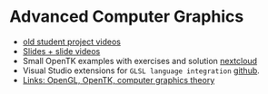 # Advanced Computer Graphics
- [old student project videos](https://fbe-nextcloud.rwu.de/s/pWn5afY2XwWQybQ)
- [Slides + slide videos](https://fbe-nextcloud.rwu.de/s/DQFzcC2Fsn98c6e)
- Small OpenTK examples with exercises and solution [nextcloud](https://fbe-nextcloud.rwu.de/s/2DGCcrPE7Naiyqd)
- Visual Studio extensions for `GLSL language integration` [github](https://github.com/danielscherzer/GLSL).
- [Links: OpenGL, OpenTK, computer graphics theory](https://fbe-gitlab.hs-weingarten.de/mat-gamedev/links/-/blob/master/README.md)
